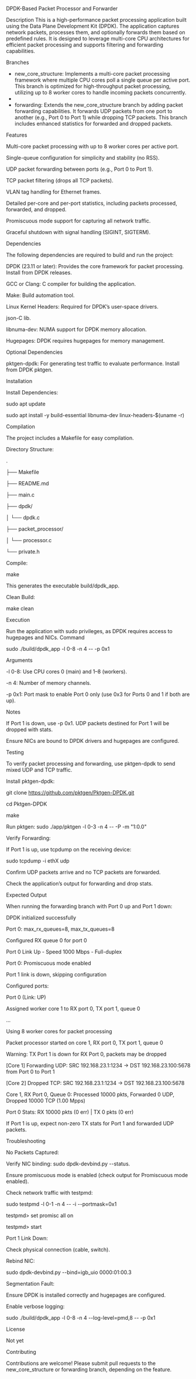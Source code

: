 DPDK-Based Packet Processor and Forwarder


Description
This is a high-performance packet processing application built using the Data Plane Development Kit (DPDK). The application captures network packets, processes them, and optionally forwards them based on predefined rules. It is designed to leverage multi-core CPU architectures for efficient packet processing and supports filtering and forwarding capabilities.


Branches

- new_core_structure: Implements a multi-core packet processing framework where multiple CPU cores poll a single queue per active port. This branch is optimized for high-throughput packet processing, utilizing up to 8 worker cores to handle incoming packets concurrently.
- 
- forwarding: Extends the new_core_structure branch by adding packet forwarding capabilities. It forwards UDP packets from one port to another (e.g., Port 0 to Port 1) while dropping TCP packets. This branch includes enhanced statistics for forwarded and dropped packets.


Features

Multi-core packet processing with up to 8 worker cores per active port.

Single-queue configuration for simplicity and stability (no RSS).

UDP packet forwarding between ports (e.g., Port 0 to Port 1).

TCP packet filtering (drops all TCP packets).

VLAN tag handling for Ethernet frames.

Detailed per-core and per-port statistics, including packets processed, forwarded, and dropped.

Promiscuous mode support for capturing all network traffic.

Graceful shutdown with signal handling (SIGINT, SIGTERM).


Dependencies

The following dependencies are required to build and run the project:

DPDK (23.11 or later): Provides the core framework for packet processing. Install from DPDK releases.

GCC or Clang: C compiler for building the application.

Make: Build automation tool.

Linux Kernel Headers: Required for DPDK’s user-space drivers.

json-C lib.

libnuma-dev: NUMA support for DPDK memory allocation.

Hugepages: DPDK requires hugepages for memory management.



Optional Dependencies

pktgen-dpdk: For generating test traffic to evaluate performance. Install from DPDK pktgen.



Installation

Install Dependencies:

sudo apt update

sudo apt install -y build-essential libnuma-dev linux-headers-$(uname -r)


Compilation

The project includes a Makefile for easy compilation.

Directory Structure:

.

├── Makefile

├── README.md

├── main.c

├── dpdk/

│   └── dpdk.c

├── packet_processor/

│   └── processor.c

└── private.h



Compile:

make

This generates the executable build/dpdk_app.

Clean Build:

make clean



Execution

Run the application with sudo privileges, as DPDK requires access to hugepages and NICs.
Command

sudo ./build/dpdk_app -l 0-8 -n 4 -- -p 0x1

Arguments

-l 0-8: Use CPU cores 0 (main) and 1–8 (workers).

-n 4: Number of memory channels.

-p 0x1: Port mask to enable Port 0 only (use 0x3 for Ports 0 and 1 if both are up).


Notes

If Port 1 is down, use -p 0x1. UDP packets destined for Port 1 will be dropped with stats.

Ensure NICs are bound to DPDK drivers and hugepages are configured.

Testing

To verify packet processing and forwarding, use pktgen-dpdk to send mixed UDP and TCP traffic.

Install pktgen-dpdk:

git clone https://github.com/pktgen/Pktgen-DPDK.git

cd Pktgen-DPDK

make


Run pktgen:
sudo ./app/pktgen -l 0-3 -n 4 -- -P -m "1:0.0"


Verify Forwarding:

If Port 1 is up, use tcpdump on the receiving device:

sudo tcpdump -i ethX udp

Confirm UDP packets arrive and no TCP packets are forwarded.

Check the application’s output for forwarding and drop stats.




Expected Output

When running the forwarding branch with Port 0 up and Port 1 down:

DPDK initialized successfully

Port 0: max_rx_queues=8, max_tx_queues=8

Configured RX queue 0 for port 0

Port 0 Link Up - Speed 1000 Mbps - Full-duplex

Port 0: Promiscuous mode enabled

Port 1 link is down, skipping configuration

Configured ports:

  Port 0 (Link: UP)
  
Assigned worker core 1 to RX port 0, TX port 1, queue 0

...

Using 8 worker cores for packet processing

Packet processor started on core 1, RX port 0, TX port 1, queue 0

Warning: TX Port 1 is down for RX Port 0, packets may be dropped

[Core 1] Forwarding UDP: SRC 192.168.23.1:1234 -> DST 192.168.23.100:5678 from Port 0 to Port 1

[Core 2] Dropped TCP: SRC 192.168.23.1:1234 -> DST 192.168.23.100:5678

Core 1, RX Port 0, Queue 0: Processed 10000 pkts, Forwarded 0 UDP, Dropped 10000 TCP (1.00 Mpps)

Port 0 Stats: RX 10000 pkts (0 err) | TX 0 pkts (0 err)

If Port 1 is up, expect non-zero TX stats for Port 1 and forwarded UDP packets.

Troubleshooting

No Packets Captured:

Verify NIC binding: sudo dpdk-devbind.py --status.

Ensure promiscuous mode is enabled (check output for Promiscuous mode enabled).

Check network traffic with testpmd:

sudo testpmd -l 0-1 -n 4 -- -i --portmask=0x1

testpmd> set promisc all on

testpmd> start


Port 1 Link Down:

Check physical connection (cable, switch).

Rebind NIC:

sudo dpdk-devbind.py --bind=igb_uio 0000:01:00.3




Segmentation Fault:

Ensure DPDK is installed correctly and hugepages are configured.

Enable verbose logging:

sudo ./build/dpdk_app -l 0-8 -n 4 --log-level=pmd,8 -- -p 0x1





License

Not yet

Contributing

Contributions are welcome! Please submit pull requests to the new_core_structure or forwarding branch, depending on the feature.
